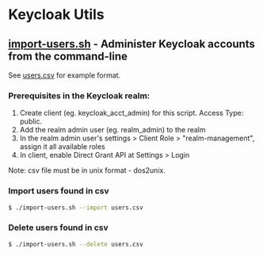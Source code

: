 # Keycloak Utils

## [import-users.sh](./import-users.sh) - Administer Keycloak accounts from the command-line
See [users.csv](./users.csv) for example format.
### Prerequisites in the Keycloak realm:
1. Create client (eg. keycloak_acct_admin) for this script. Access Type: public.
1. Add the realm admin user (eg. realm_admin) to the realm
1. In the realm admin user's settings > Client Role > "realm-management", assign it all available roles
1. In client, enable Direct Grant API at Settings > Login

Note: csv file must be in unix format - dos2unix.

### Import users found in csv
```sh
$ ./import-users.sh --import users.csv
```

### Delete users found in csv
```sh
$ ./import-users.sh --delete users.csv
```
